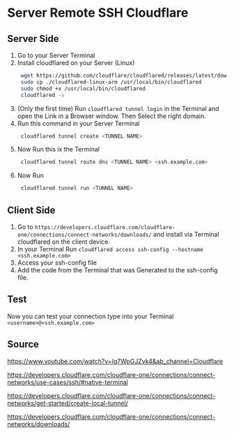 # Server Remote SSH Cloudflare

## Server Side

1. Go to your Server Terminal
2. Install cloudflared on your Server (Linux)
   ```bash
    wget https://github.com/cloudflare/cloudflared/releases/latest/download/cloudflared-linux-arm
    sudo cp ./cloudflared-linux-arm /usr/local/bin/cloudflared
    sudo chmod +x /usr/local/bin/cloudflared
    cloudflared -v
   ```
3. (Only the first time) Run ```cloudflared tunnel login``` in the Terminal and open the Link in a Browser window. Then Select the right domain. 
4. Run this command in your Server Terminal
   ```bash
    cloudflared tunnel create <TUNNEL NAME>
   ```
5. Now Run this ix the Terminal
   ```bash
    cloudflared tunnel route dns <TUNNEL NAME> <ssh.example.com>
   ```
6. Now Run
   ```bash
    cloudflared tunnel run <TUNNEL NAME>
   ```

## Client Side
1. Go to ```https://developers.cloudflare.com/cloudflare-one/connections/connect-networks/downloads/``` and install via Terminal cloudflared on the client device
2. In your Terminal Run ```cloudflared access ssh-config --hostname <ssh.example.com>```
3. Access your ssh-config file
4. Add the code from the Terminal that was Generated to the ssh-config file.

## Test
Now you can test your connection type into your Terminal ```<username>@<ssh.example.com>```


## Source
https://www.youtube.com/watch?v=lq7WpGJZvk4&ab_channel=Cloudflare

https://developers.cloudflare.com/cloudflare-one/connections/connect-networks/use-cases/ssh/#native-terminal

https://developers.cloudflare.com/cloudflare-one/connections/connect-networks/get-started/create-local-tunnel/

https://developers.cloudflare.com/cloudflare-one/connections/connect-networks/downloads/
